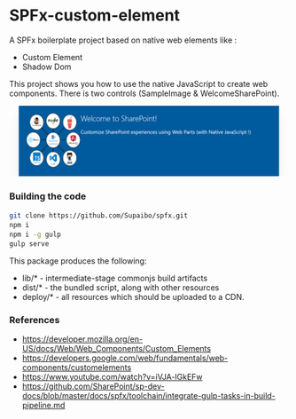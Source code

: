 # SPFx-custom-element

A SPFx boilerplate project based on native web elements like :
* Custom Element
* Shadow Dom

This project shows you how to use the native JavaScript to create web components.
There is two controls (SampleImage & WelcomeSharePoint).

![alt text](https://github.com/Supaibo/spfx/blob/master/spfx-custom-element/Screenshot.png?raw=true "The sample component")

### Building the code

```bash
git clone https://github.com/Supaibo/spfx.git
npm i
npm i -g gulp
gulp serve
```

This package produces the following:

* lib/* - intermediate-stage commonjs build artifacts
* dist/* - the bundled script, along with other resources
* deploy/* - all resources which should be uploaded to a CDN.

### References
* https://developer.mozilla.org/en-US/docs/Web/Web_Components/Custom_Elements
* https://developers.google.com/web/fundamentals/web-components/customelements
* https://www.youtube.com/watch?v=iVJA-lGkEFw
* https://github.com/SharePoint/sp-dev-docs/blob/master/docs/spfx/toolchain/integrate-gulp-tasks-in-build-pipeline.md